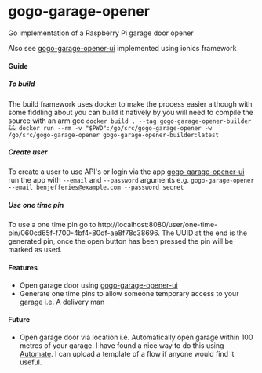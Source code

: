 # gogo-garage-opener
Go implementation of a Raspberry Pi garage door opener

Also see [gogo-garage-opener-ui](https://github.com/benjefferies/gogo-garage-opener-ui) implemented using ionics framework

#### Guide
##### To build

The build framework uses docker to make the process easier although with some fiddling about you can build it natively by you will need to compile the source with an arm gcc
`docker build . --tag gogo-garage-opener-builder && docker run --rm -v "$PWD":/go/src/gogo-garage-opener -w /go/src/gogo-garage-opener gogo-garage-opener-builder:latest`

##### Create user

To create a user to use API's or login via the app [gogo-garage-opener-ui](https://github.com/benjefferies/gogo-garage-opener-ui) run the app with `--email` and `--password` arguments e.g.
`gogo-garage-opener --email benjefferies@example.com --password secret`

##### Use one time pin

To use a one time pin go to http://localhost:8080/user/one-time-pin/060cd65f-f700-4bf4-80df-ae8f78c38696. The UUID at the end is the generated pin, once the open button has been pressed the pin will be marked as used.


#### Features

* Open garage door using [gogo-garage-opener-ui](https://github.com/benjefferies/gogo-garage-opener-ui)
* Generate one time pins to allow someone temporary access to your garage i.e. A delivery man

#### Future

* Open garage door via location i.e. Automatically open garage within 100 metres of your garage. I have found a nice way to do this using [Automate](http://llamalab.com/automate/). I can upload a template of a flow if anyone would find it useful.